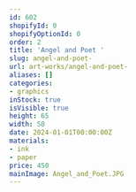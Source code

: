 ```yaml
---
id: 602
shopifyId: 0
shopifyOptionId: 0
order: 2
title: 'Angel and Poet '
slug: angel-and-poet-
url: art-works/angel-and-poet-
aliases: []
categories:
- graphics
inStock: true
isVisible: true
height: 65
width: 50
date: 2024-01-01T00:00:00Z
materials:
- ink
- paper
price: 450
mainImage: Angel_and_Poet.JPG
---
```

